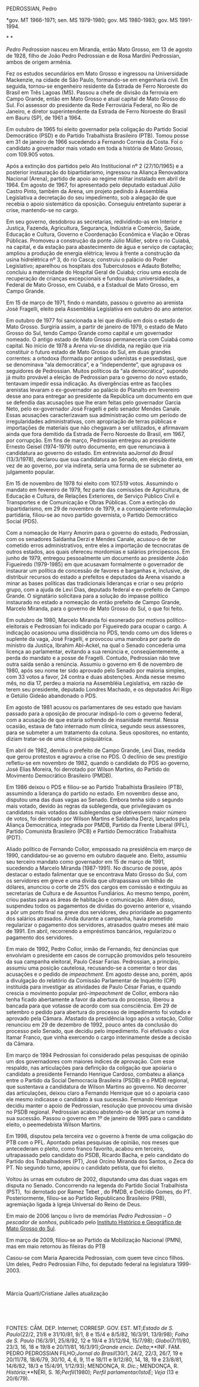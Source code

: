 PEDROSSIAN, Pedro

\*gov. MT 1966-1971; sen. MS 1979-1980; gov. MS 1980-1983; gov. MS
1991-1994.

* *

*Pedro Pedrossian* nasceu em Miranda, então Mato Grosso, em 13 de agosto
de 1928, filho de João Pedro Pedrossian e de Rosa Mardini Pedrossian,
ambos de origem armênia.

Fez os estudos secundários em Mato Grosso e ingressou na Universidade
Mackenzie, na cidade de São Paulo, formando-se em engenharia civil. Em
seguida, tornou-se engenheiro residente da Estrada de Ferro Noroeste do
Brasil em Três Lagoas (MS). Passou a chefe de divisão da ferrovia em
Campo Grande, então em Mato Grosso e atual capital de Mato Grosso do
Sul. Foi assessor do presidente da Rede Ferroviária Federal, no Rio de
Janeiro, e diretor superintendente da Estrada de Ferro Noroeste do
Brasil em Bauru (SP), de 1961 a 1964.

Em outubro de 1965 foi eleito governador pela coligação do Partido
Social Democrático (PSD) e do Partido Trabalhista Brasileiro (PTB).
Tomou posse em 31 de janeiro de 1966 sucedendo a Fernando Correia da
Costa. Foi o candidato a governador mais votado em toda a história de
Mato Grosso, com 109.905 votos.

Após a extinção dos partidos pelo Ato Institucional nº 2 (27/10/1965) e
a posterior instauração do bipartidarismo, ingressou na Aliança
Renovadora Nacional (Arena), partido de apoio ao regime militar
instalado em abril de 1964. Em agosto de 1967, foi apresentado pelo
deputado estadual Júlio Castro Pinto, também da Arena, um projeto
pedindo à Assembléia Legislativa a decretação do seu impedimento, sob a
alegação de que recebia o apoio sistemático da oposição. Conseguiu
entretanto superar a crise, mantendo-se no cargo.

Em seu governo, desdobrou as secretarias, redividindo-as em Interior e
Justiça, Fazenda, Agricultura, Segurança, Indústria e Comércio, Saúde,
Educação e Cultura, Governo e Coordenação Econômica e Viação e Obras
Públicas. Promoveu a construção da ponte Júlio Müller, sobre o rio
Cuiabá, na capital, e da estação para abastecimento de água e serviço de
captação; ampliou a produção de energia elétrica; levou à frente a
construção da usina hidrelétrica nº 3, do rio Casca; construiu o palácio
do Poder Legislativo; aparelhou os hospitais dos Tuberculosos e Adauto
Botelho; concluiu a maternidade do Hospital Geral de Cuiabá; criou uma
escola de recuperação de crianças excepcionais e fundou duas
universidades, a Federal de Mato Grosso, em Cuiabá, e a Estadual de Mato
Grosso, em Campo Grande.

Em 15 de março de 1971, findo o mandato, passou o governo ao arenista
José Fragelli, eleito pela Assembléia Legislativa em outubro do ano
anterior.

Em outubro de 1977 foi sancionada a lei que dividiu em dois o estado de
Mato Grosso. Surgiria assim, a partir de janeiro de 1979, o estado de
Mato Grosso do Sul, tendo Campo Grande como capital e um governador
nomeado. O antigo estado de Mato Grosso permaneceria com Cuiabá como
capital. No início de 1978 a Arena viu-se dividida, na região que iria
constituir o futuro estado de Mato Grosso do Sul, em duas grandes
correntes: a ortodoxa (formada por antigos udenistas e pessedistas), que
se denominava “ala democrática”, e a “independente”, que agrupava os
seguidores de Pedrossian. Muitos políticos da “ala democrática”, supondo
já muito provável a eleição de Pedrossian para o governo do novo estado,
tentavam impedir essa indicação. As divergências entre as facções
arenistas levaram o ex-governador ao palácio do Planalto em fevereiro
desse ano para entregar ao presidente da República um documento em que
se defendia das acusações que lhe eram feitas pelo governador Garcia
Neto, pelo ex-governador José Fragelli e pelo senador Mendes Canale.
Essas acusações caracterizavam sua administração como um período de
irregularidades administrativas, com apropriação de terras públicas e
importações de materiais que não chegavam a ser utilizados, e afirmavam
ainda que fora demitido da Estrada de Ferro Noroeste do Brasil, em 1967,
por corrupção. Em fins de março, Pedrossian entregou ao presidente
Ernesto Geisel (1974-1979) outro documento, em que renunciava à
candidatura ao governo do estado. Em entrevista ao*Jornal do Brasil*
(13/3/1978), declarou que sua candidatura ao Senado, em eleição direta,
em vez de ao governo, por via indireta, seria uma forma de se submeter
ao julgamento popular.

Em 15 de novembro de 1978 foi eleito com 107.519 votos. Assumindo o
mandato em fevereiro de 1979, fez parte das comissões de Agricultura, de
Educação e Cultura, de Relações Exteriores, de Serviço Público Civil e
Transportes e de Comunicação e Obras Públicas. Com a extinção do
bipartidarismo, em 29 de novembro de 1979, e a conseqüente reformulação
partidária, filiou-se ao novo partido governista, o Partido Democrático
Social (PDS).

Com a nomeação de Harry Amorim para o governo do estado, Pedrossian, com
os senadores Saldanha Derzi e Mendes Canale, acusou-o de ter cometido
erros administrativos, entre eles a importação de tecnocratas de outros
estados, aos quais ofereceu mordomias e salários principescos. Em junho
de 1979, entregou pessoalmente um documento ao presidente João
Figueiredo (1979-1985) em que acusavam formalmente o governador de
instaurar um política de concessão de favores e barganhas e, inclusive,
de distribuir recursos do estado a prefeitos e deputados da Arena
visando a minar as bases políticas das tradicionais lideranças e criar o
seu próprio grupo, com a ajuda de Levi Dias, deputado federal e
ex-prefeito de Campo Grande. O signatário solicitava para a solução do
impasse político instaurado no estado a nomeação do então prefeito de
Campo Grande, Marcelo Miranda, para o governo de Mato Grosso do Sul, o
que foi feito.

Em outubro de 1980, Marcelo Miranda foi exonerado por motivos
político-eleitorais e Pedrossian foi indicado por Figueiredo para ocupar
o cargo. A indicação ocasionou uma dissidência no PDS, tendo como um dos
líderes o suplente da vaga, José Fragelli, e provocou uma manobra por
parte do ministro da Justiça, Ibrahim Abi-Ackel, na qual o Senado
concederia uma licença ao parlamentar, evitando a sua renúncia e,
conseqüentemente, a perda do mandato e a posse de Fragelli. Contudo,
Pedrossian não teve outra saída senão a renúncia. Assumiu o governo em 6
de novembro de 1980, após seu nome ter sido aprovado pelo Senado por
maioria simples, com 33 votos a favor, 24 contra e duas abstenções.
Ainda nesse mesmo mês, no dia 17, perdeu a maioria na Assembléia
Legislativa, em razão de terem seu presidente, deputado Londres Machado,
e os deputados Ari Rigo e Getúlio Gideão abandonado o PDS.

Em agosto de 1981 acusou os parlamentares de seu estado que haviam
passado para a oposição de procurar indispô-lo com o governo federal,
com a acusação de que estaria sofrendo de insanidade mental. Nessa
ocasião, estava de fato internado num clínica, segundo seus assessores,
para se submeter a um tratamento da coluna. Seus opositores, no entanto,
diziam tratar-se de uma clínica psiquiátrica.

Em abril de 1982, demitiu o prefeito de Campo Grande, Levi Dias, medida
que gerou protestos e agravou a crise no PDS. O declínio de seu
prestígio refletiu-se em novembro de 1982, quando o candidato do PDS ao
governo, José Elias Moreira, foi derrotado por Wilson Martins, do
Partido do Movimento Democrático Brasileiro (PMDB).

Em 1986 deixou o PDS e filiou-se ao Partido Trabalhista Brasileiro
(PTB), assumindo a liderança do partido no estado. Em novembro desse
ano, disputou uma das duas vagas ao Senado. Embora tenha sido o segundo
mais votado, devido às regras da sublegenda, que privilegiavam os
candidatos mais votados das sublegendas que obtivessem maior número de
votos, foi derrotado por Wilson Martins e Saldanha Derzi, lançados pela
Aliança Democrática, integrada por PMDB, Partido da Frente Liberal
(PFL), Partido Comunista Brasileiro (PCB) e Partido Democrático
Trabalhista (PDT).

Aliado político de Fernando Collor, empossado na presidência em março de
1990, candidatou-se ao governo em outubro daquele ano. Eleito, assumiu
seu terceiro mandato como governador em 15 de março de 1991, sucedendo a
Marcelo Miranda (1987-1991). No discurso de posse, após destacar o
estado falimentar que se encontrava Mato Grosso do Sul, com os
servidores em greve e uma dívida que ultrapassava um bilhão de dólares,
anunciou o corte de 25% dos cargos em comissão e extinguiu as
secretarias de Cultura e de Assuntos Fundiários. Ao mesmo tempo, porém,
criou pastas para as áreas de habitação e comunicação. Além disso,
suspendeu todos os pagamentos de dívidas do governo anterior e, visando
a pôr um ponto final na greve dos servidores, deu prioridade ao
pagamento dos salários atrasados. Ainda durante a campanha, havia
prometido regularizar o pagamento dos servidores, atrasados quatro meses
até maio de 1991. Em abril, recorrendo a empréstimos bancários,
regularizou o pagamento dos servidores.

Em maio de 1992, Pedro Collor, irmão de Fernando, fez denúncias que
envolviam o presidente em casos de corrupção promovidos pelo tesoureiro
da sua campanha eleitoral, Paulo César Farias. Pedrossian, a princípio,
assumiu uma posição cautelosa, recusando-se a comentar o teor das
acusações e o pedido de *impeachment*. Em agosto desse ano, porém, após
a divulgação do relatório da Comissão Parlamentar de Inquérito (CPI)
instituída para investigar as atividades de Paulo César Farias, e quando
crescia o movimento popular pró-*impeachment* de Collor, embora não
tenha ficado abertamente a favor da abertura do processo, liberou a
bancada para que votasse de acordo com sua consciência. Em 29 de
setembro o pedido para abertura do processo de impedimento foi votado e
aprovado pela Câmara. Afastado da presidência logo após a votação,
Collor renunciou em 29 de dezembro de 1992, pouco antes da conclusão do
processo pelo Senado, que decidiu pelo impedimento. Foi efetivado o vice
Itamar Franco, que vinha exercendo o cargo interinamente desde a decisão
da Câmara.

Em março de 1994 Pedrossian foi considerado pelas pesquisas de opinião
um dos governadores com maiores índices de aprovação. Com esse respaldo,
nas articulações para definição da coligação que apoiaria o candidato a
presidente Fernando Henrique Cardoso, combateu a aliança entre o Partido
da Social Democracia Brasileira (PSDB) e o PMDB regional, que sustentava
a candidatura de Wilson Martins ao governo. No decorrer das
articulações, deixou claro a Fernando Henrique que só o apoiaria caso
ele mesmo indicasse o candidato à sua sucessão. Fernando Henrique
decidiu manter o apoio de Pedrossian, resolução que provocou uma divisão
no PSDB regional. Pedrossian acabou abstendo-se de lançar um nome à sua
sucessão. Passou o governo em 1º de janeiro de 1995 para o candidato
eleito, o peemedebista Wilson Martins.

Em 1998, disputou pela terceira vez o governo à frente de uma coligação
do PTB com o PFL. Apontado pelas pesquisas de opinião, nos meses que
antecederam o pleito, como franco favorito, acabou em terceiro,
ultrapassado pelo candidato do PSDB, Ricardo Bacha, e pelo candidato do
Partido dos Trabalhadores (PT), José Orcino Miranda dos Santos, o Zeca
do PT. No segundo turno, apoiou o candidato petista, que foi eleito.

Voltou às urnas em outubro de 2002, disputando uma das duas vagas em
disputa no Senado. Concorrendo na legenda do Partido Social Trabalhista
(PST),  foi derrotado por Ramez Tebet , do PMDB, e Delcídio Gomes, do
PT. Posteriormente, filiou-se ao Partido Republicano Brasileiro (PRB),
agremiação ligada à Igreja Universal do Reino de Deus.

Em maio de 2006 lançou o livro de memórias *Pedro Pedrossian – O
pescador de sonhos*, publicado pelo [Instituto Histórico e Geográfico de
Mato Grosso do
Sul](http://pt.wikipedia.org/wiki/Instituto_Hist%C3%B3rico_e_Geogr%C3%A1fico_de_Mato_Grosso_do_Sul "Instituto Histórico e Geográfico de Mato Grosso do Sul").

Em março de 2009, filiou-se ao Partido da Mobilização Nacional (PMN),
mas em maio retornou às fileiras do PTB

Casou-se com Maria Aparecida Pedrossian, com quem teve cinco filhos. Um
deles, Pedro Pedrossian Filho, foi deputado federal na legislatura
1999-2003.

 

Márcia Quarti/Cristiane Jalles atualização

 

 

FONTES: CÂM. DEP. Internet; CORRESP. GOV. EST. MT;*Estado de S.
Paulo*(22/2, 21/8 e 31/10/81, 9/1, 8 e 15/4 e 8/5/82, 16/3/91, 13/9/98);
*Folha de S. Paulo* (16/3/91, 25/8/92, 12 e 19/4 e 31/12/94, 15/7/98);
*Globo*(7/11/80, 23/3, 16, 18 e 19/8 e 20/11/81, 16/3/91);*Grande*
*encic. Delta*;**INF. FAM. PEDRO PEDROSSIAN FILHO;*Jornal do
Brasil*(30/1, 24/2, 22/3, 26/7, 19 e 20/11/78, 18/6/79, 30/10, 4, 6, 9,
11 e 18/11 e 9/12/80, 14, 18, 19 e 23/8/81, 14/6/82, 18/3 e 15/4/91,
1/12/93); MENDONÇA, R. *Dic.*; MENDONÇA, R. *História*;**NÉRI, S.
*16*;*Perfil*(1980); *Perfil parlamentar/IstoÉ*; *Veja* (13 e 20/6/79).

 
